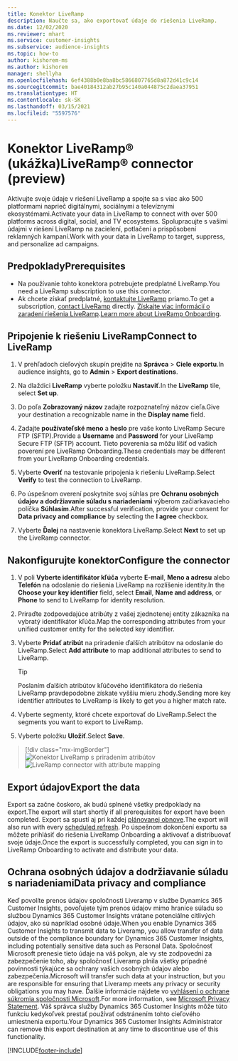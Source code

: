 ```yaml
---
title: Konektor LiveRamp
description: Naučte sa, ako exportovať údaje do riešenia LiveRamp.
ms.date: 12/02/2020
ms.reviewer: mhart
ms.service: customer-insights
ms.subservice: audience-insights
ms.topic: how-to
author: kishorem-ms
ms.author: kishorem
manager: shellyha
ms.openlocfilehash: 6ef4388b0e8ba8bc5866807765d8a872d41c9c14
ms.sourcegitcommit: bae40184312ab27b95c140a044875c2daea37951
ms.translationtype: HT
ms.contentlocale: sk-SK
ms.lasthandoff: 03/15/2021
ms.locfileid: "5597576"
---
```

# <a name="liverampreg-connector-preview"></a><span data-ttu-id="f10dd-103">Konektor LiveRamp&reg; (ukážka)</span><span class="sxs-lookup"><span data-stu-id="f10dd-103">LiveRamp&reg; connector (preview)</span></span>

<span data-ttu-id="f10dd-104">Aktivujte svoje údaje v riešení LiveRamp a spojte sa s viac ako 500 platformami naprieč digitálnymi, sociálnymi a televíznymi ekosystémami.</span><span class="sxs-lookup"><span data-stu-id="f10dd-104">Activate your data in LiveRamp to connect with over 500 platforms across digital, social, and TV ecosystems.</span></span> <span data-ttu-id="f10dd-105">Spolupracujte s vašimi údajmi v riešení LiveRamp na zacielení, potlačení a prispôsobení reklamných kampaní.</span><span class="sxs-lookup"><span data-stu-id="f10dd-105">Work with your data in LiveRamp to target, suppress, and personalize ad campaigns.</span></span>

## <a name="prerequisites"></a><span data-ttu-id="f10dd-106">Predpoklady</span><span class="sxs-lookup"><span data-stu-id="f10dd-106">Prerequisites</span></span>

- <span data-ttu-id="f10dd-107">Na používanie tohto konektora potrebujete predplatné LiveRamp.</span><span class="sxs-lookup"><span data-stu-id="f10dd-107">You need a LiveRamp subscription to use this connector.</span></span>
- <span data-ttu-id="f10dd-108">Ak chcete získať predplatné, [kontaktujte LiveRamp](https://liveramp.com/contact/) priamo.</span><span class="sxs-lookup"><span data-stu-id="f10dd-108">To get a subscription, [contact LiveRamp](https://liveramp.com/contact/) directly.</span></span> <span data-ttu-id="f10dd-109">[Získajte viac informácií o zaradení riešenia LiveRamp](https://liveramp.com/our-platform/data-onboarding/).</span><span class="sxs-lookup"><span data-stu-id="f10dd-109">[Learn more about LiveRamp Onboarding](https://liveramp.com/our-platform/data-onboarding/).</span></span>

## <a name="connect-to-liveramp"></a><span data-ttu-id="f10dd-110">Pripojenie k riešeniu LiveRamp</span><span class="sxs-lookup"><span data-stu-id="f10dd-110">Connect to LiveRamp</span></span>

1. <span data-ttu-id="f10dd-111">V prehľadoch cieľových skupín prejdite na **Správca** > **Ciele exportu**.</span><span class="sxs-lookup"><span data-stu-id="f10dd-111">In audience insights, go to **Admin** > **Export destinations**.</span></span>

1. <span data-ttu-id="f10dd-112">Na dlaždici **LiveRamp** vyberte položku **Nastaviť**.</span><span class="sxs-lookup"><span data-stu-id="f10dd-112">In the **LiveRamp** tile, select **Set up**.</span></span>

1. <span data-ttu-id="f10dd-113">Do poľa **Zobrazovaný názov** zadajte rozpoznateľný názov cieľa.</span><span class="sxs-lookup"><span data-stu-id="f10dd-113">Give your destination a recognizable name in the **Display name** field.</span></span>

1. <span data-ttu-id="f10dd-114">Zadajte **používateľské meno** a **heslo** pre vaše konto LiveRamp Secure FTP (SFTP).</span><span class="sxs-lookup"><span data-stu-id="f10dd-114">Provide a **Username** and **Password** for your LiveRamp Secure FTP (SFTP) account.</span></span>
<span data-ttu-id="f10dd-115">Tieto poverenia sa môžu líšiť od vašich poverení pre LiveRamp Onboarding.</span><span class="sxs-lookup"><span data-stu-id="f10dd-115">These credentials may be different from your LiveRamp Onboarding credentials.</span></span>

1. <span data-ttu-id="f10dd-116">Vyberte **Overiť** na testovanie pripojenia k riešeniu LiveRamp.</span><span class="sxs-lookup"><span data-stu-id="f10dd-116">Select **Verify** to test the connection to LiveRamp.</span></span>

1. <span data-ttu-id="f10dd-117">Po úspešnom overení poskytnite svoj súhlas pre **Ochranu osobných údajov a dodržiavanie súladu s nariadeniami** výberom začiarkavacieho políčka **Súhlasím**.</span><span class="sxs-lookup"><span data-stu-id="f10dd-117">After successful verification, provide your consent for **Data privacy and compliance** by selecting the **I agree** checkbox.</span></span>

1. <span data-ttu-id="f10dd-118">Vyberte **Ďalej** na nastavenie konektora LiveRamp.</span><span class="sxs-lookup"><span data-stu-id="f10dd-118">Select **Next** to set up the LiveRamp connector.</span></span>

## <a name="configure-the-connector"></a><span data-ttu-id="f10dd-119">Nakonfigurujte konektor</span><span class="sxs-lookup"><span data-stu-id="f10dd-119">Configure the connector</span></span>

1. <span data-ttu-id="f10dd-120">V poli **Vyberte identifikátor kľúča** vyberte **E-mail**, **Meno a adresu** alebo **Telefón** na odoslanie do riešenia LiveRamp na rozlíšenie identity.</span><span class="sxs-lookup"><span data-stu-id="f10dd-120">In the **Choose your key identifier** field, select **Email**,  **Name and address**, or **Phone** to send to LiveRamp for identity resolution.</span></span>

1. <span data-ttu-id="f10dd-121">Priraďte zodpovedajúce atribúty z vašej zjednotenej entity zákazníka na vybratý identifikátor kľúča.</span><span class="sxs-lookup"><span data-stu-id="f10dd-121">Map the corresponding attributes from your unified customer entity for the selected key identifier.</span></span>

1. <span data-ttu-id="f10dd-122">Vyberte **Pridať atribút** na priradenie ďalších atribútov na odoslanie do LiveRamp.</span><span class="sxs-lookup"><span data-stu-id="f10dd-122">Select **Add attribute** to map additional attributes to send to LiveRamp.</span></span>

   > [!TIP]
   > <span data-ttu-id="f10dd-123">Poslaním ďalších atribútov kľúčového identifikátora do riešenia LiveRamp pravdepodobne získate vyššiu mieru zhody.</span><span class="sxs-lookup"><span data-stu-id="f10dd-123">Sending more key identifier attributes to LiveRamp is likely to get you a higher match rate.</span></span>

1. <span data-ttu-id="f10dd-124">Vyberte segmenty, ktoré chcete exportovať do LiveRamp.</span><span class="sxs-lookup"><span data-stu-id="f10dd-124">Select the segments you want to export to LiveRamp.</span></span>

1. <span data-ttu-id="f10dd-125">Vyberte položku **Uložiť**.</span><span class="sxs-lookup"><span data-stu-id="f10dd-125">Select **Save**.</span></span>

> [!div class="mx-imgBorder"]
> <span data-ttu-id="f10dd-126">![Konektor LiveRamp s priradením atribútov](media/export-liveramp-segments.png "Konektor LiveRamp s priradením atribútov")</span><span class="sxs-lookup"><span data-stu-id="f10dd-126">![LiveRamp connector with attribute mapping](media/export-liveramp-segments.png "LiveRamp connector with attribute mapping")</span></span>

## <a name="export-the-data"></a><span data-ttu-id="f10dd-127">Export údajov</span><span class="sxs-lookup"><span data-stu-id="f10dd-127">Export the data</span></span>

<span data-ttu-id="f10dd-128">Export sa začne čoskoro, ak budú splnené všetky predpoklady na export.</span><span class="sxs-lookup"><span data-stu-id="f10dd-128">The export will start shortly if all prerequisites for export have been completed.</span></span> <span data-ttu-id="f10dd-129">Export sa spustí aj pri každej [plánovanej obnove](system.md#schedule-tab).</span><span class="sxs-lookup"><span data-stu-id="f10dd-129">The export will also run with every [scheduled refresh](system.md#schedule-tab).</span></span>
<span data-ttu-id="f10dd-130">Po úspešnom dokončení exportu sa môžete prihlásiť do riešenia LiveRamp Onboarding a aktivovať a distribuovať svoje údaje.</span><span class="sxs-lookup"><span data-stu-id="f10dd-130">Once the export is successfully completed, you can sign in to LiveRamp Onboarding to activate and distribute your data.</span></span>

## <a name="data-privacy-and-compliance"></a><span data-ttu-id="f10dd-131">Ochrana osobných údajov a dodržiavanie súladu s nariadeniami</span><span class="sxs-lookup"><span data-stu-id="f10dd-131">Data privacy and compliance</span></span>

<span data-ttu-id="f10dd-132">Keď povolíte prenos údajov spoločnosti Liveramp v službe Dynamics 365 Customer Insights, povoľujete tým prenos údajov mimo hranice súladu so službou Dynamics 365 Customer Insights vrátane potenciálne citlivých údajov, ako sú napríklad osobné údaje.</span><span class="sxs-lookup"><span data-stu-id="f10dd-132">When you enable Dynamics 365 Customer Insights to transmit data to Liveramp, you allow transfer of data outside of the compliance boundary for Dynamics 365 Customer Insights, including potentially sensitive data such as Personal Data.</span></span> <span data-ttu-id="f10dd-133">Spoločnosť Microsoft prenesie tieto údaje na váš pokyn, ale vy ste zodpovední za zabezpečenie toho, aby spoločnosť Liveramp plnila všetky prípadné povinnosti týkajúce sa ochrany vašich osobných údajov alebo zabezpečenia.</span><span class="sxs-lookup"><span data-stu-id="f10dd-133">Microsoft will transfer such data at your instruction, but you are responsible for ensuring that Liveramp meets any privacy or security obligations you may have.</span></span> <span data-ttu-id="f10dd-134">Ďalšie informácie nájdete vo [vyhlásení o ochrane súkromia spoločnosti Microsoft](https://go.microsoft.com/fwlink/?linkid=396732).</span><span class="sxs-lookup"><span data-stu-id="f10dd-134">For more information, see [Microsoft Privacy Statement](https://go.microsoft.com/fwlink/?linkid=396732).</span></span>
<span data-ttu-id="f10dd-135">Váš správca služby Dynamics 365 Customer Insights môže túto funkciu kedykoľvek prestať používať odstránením tohto cieľového umiestnenia exportu.</span><span class="sxs-lookup"><span data-stu-id="f10dd-135">Your Dynamics 365 Customer Insights Administrator can remove this export destination at any time to discontinue use of this functionality.</span></span>

[!INCLUDE[footer-include](../includes/footer-banner.md)]